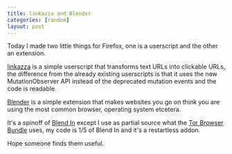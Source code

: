 ```yaml
---
title: linkazza and Blender
categories: [random]
layout: post
---
```


Today I made two little things for Firefox, one is a userscript and the other an extension.

[linkazza](https://userscripts.org/scripts/show/139074) is a simple userscript that transforms
text URLs into clickable URLs, the difference from the already existing userscripts is that it
uses the new MutationObserver API instead of the deprecated mutation events and the code
is readable.

[Blender](https://addons.mozilla.org/en-US/firefox/addon/blender-1/) is a simple extension that
makes websites you go on think you are using the most common browser, operating system etcetera.

It's a spinoff of [Blend In](https://addons.mozilla.org/en-US/firefox/addon/blend-in/) except I
use as partial source what the [Tor Browser Bundle](https://www.torproject.org/projects/torbrowser.html.en)
uses, my code is 1/5 of Blend In and it's a restartless addon.

Hope someone finds them useful.
